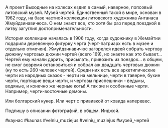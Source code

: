 А проект Выходные на колесах ездил в самый, наверное, попсовый литовский музей. Музей чертей. Единственный такой в мире, основан в 1962 году, на базе частной коллекции литовского художника Антанаса Жмуйдзинавичюса. О нем знают все, кто хотя бы раз перед поездкой в литву загуглил достопримечательности.

История коллекции началась в 1906 году, когда художнику в Жемайтии подарили деревянную фигурку черта (черт-патриарх есть в музее и отдельно отмечен). Жмуйдзинавичюс загорелся идеей собрать чертову дюжину чертовых дюжин чертей (всего 169), но знаете как это бывает... Чертей ему начали дарить, присылать, привозить из поездок... в общем, не смог вовремя остановиться и собрал аж двадцать чертовых дюжин (ну то есть 260 человек чертей). Среди них есть все архетипические черти из народных сказок - черти на мельнице, черти в таверне, бухие черти, портящие вещи черти, и чертовы приспешники - ведьмы, водяные, и конечно же черные коты! А так же и особенные черти. Например, черти-восточные демоны. 

Или болгарский кукер. Или черт с прививкой от ковида наперевес.

Подпишу в описании фотографий, в общем. Инджой.

#каунас #kaunas #velniu_muziejus #velnių_muziejus #музей_чертей

